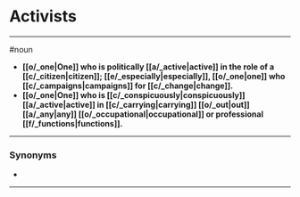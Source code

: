 # Activists
---
#noun
- **[[o/_one|One]] who is politically [[a/_active|active]] in the role of a [[c/_citizen|citizen]]; [[e/_especially|especially]], [[o/_one|one]] who [[c/_campaigns|campaigns]] for [[c/_change|change]].**
- **[[o/_one|One]] who is [[c/_conspicuously|conspicuously]] [[a/_active|active]] in [[c/_carrying|carrying]] [[o/_out|out]] [[a/_any|any]] [[o/_occupational|occupational]] or professional [[f/_functions|functions]].**
---
### Synonyms
- 
---
